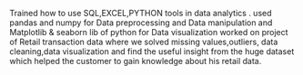 Trained how to use SQL,EXCEL,PYTHON tools in data analytics .
used pandas and numpy for Data preprocessing and Data manipulation and Matplotlib & seaborn lib of python for Data visualization
worked on project of Retail transaction data  where we  solved missing values,outliers, data cleaning,data visualization and find the useful insight from the huge dataset which helped the customer to gain knowledge about his retail data.
